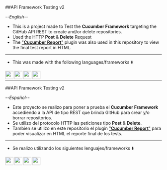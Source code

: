##API Framework Testing v2

--_English_--

- This is a project made to Test the **Cucumber Framework** targeting the GitHub API REST to create and/or delete repositories.
- Used the HTTP **Post** & **Delete** Request
- The <a href="https://github.com/damianszczepanik/cucumber-reporting">"**Cucumber Report**"</a> plugin was also used in this repository to view the final test report in HTML.


<hr />

 - This was made with the following languages/frameworks ⬇️
 
<!-- JAVA -->
<a href="https://www.java.com/es/">
<img align="left" alt="" width="26px" src="https://icongr.am/devicon/java-original.svg?size=128&color=1b460c" />
</a>

<!-- REST Assured -->
<a href="https://rest-assured.io/">
<img align="left" alt="" width="26px" src="https://rest-assured.io/img/logo-transparent.png" />
</a>

<!-- Cucumber -->
<a href="https://cucumber.io/">
<img align="left" alt="" width="26px" src="https://icongr.am/devicon/cucumber-plain.svg?size=128&color=1b460c" />
</a>

<!-- Selenium -->
<a href="https://www.selenium.dev/">
<img align="left" alt="" width="26px" src="https://www.svgrepo.com/show/354321/selenium.svg" />
</a>

<br />

<hr />

##API Framework Testing v2

--_Español_-- 

- Este proyecto se realizo para poner a prueba el **Cucumber Framework** accediendo a la API de tipo REST que brinda GitHub para crear y/o borrar repositorios.
- Se utilizo del protocolo HTTP las peticiones tipo **Post** & **Delete**.
- Tambien se utilizo en este repositorio el plugin <a href="https://github.com/damianszczepanik/cucumber-reporting">"**Cucumber Report**"</a> para poder visualizar en HTML el reporte final de los tests.


<hr />

 - Se realizo utilizando los siguientes lenguajes/frameworks ⬇️
 
<!-- JAVA -->
<a href="https://www.java.com/es/">
<img align="left" alt="" width="26px" src="https://icongr.am/devicon/java-original.svg?size=128&color=1b460c" />
</a>

<!-- REST Assured -->
<a href="https://rest-assured.io/">
<img align="left" alt="" width="26px" src="https://rest-assured.io/img/logo-transparent.png" />
</a>

<!-- Cucumber -->
<a href="https://cucumber.io/">
<img align="left" alt="" width="26px" src="https://icongr.am/devicon/cucumber-plain.svg?size=128&color=1b460c" />
</a>

<!-- Selenium -->
<a href="https://www.selenium.dev/">
<img align="left" alt="" width="26px" src="https://www.svgrepo.com/show/354321/selenium.svg" />
</a>

<br />
